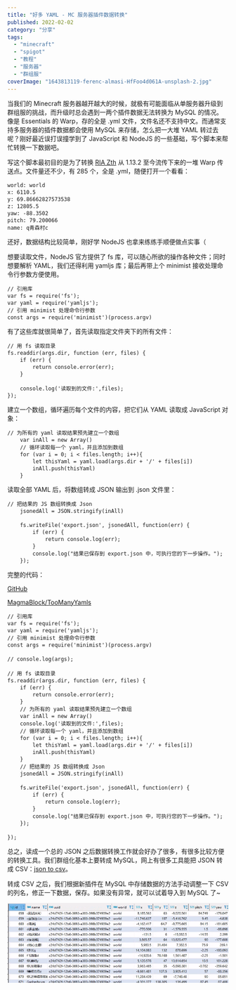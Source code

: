 ```yaml
---
title: "好多 YAML - MC 服务器插件数据转换"
published: 2022-02-02
category: "分享"
tags:
  - "minecraft"
  - "spigot"
  - "教程"
  - "服务器"
  - "群组服"
coverImage: "1643813119-ferenc-almasi-HfFoo4d061A-unsplash-2.jpg"
---
```


当我们的 Minecraft 服务器越开越大的时候，就极有可能面临从单服务器升级到群组服的挑战，而升级时总会遇到一两个插件数据无法转换为 MySQL 的情况。像是 Essentials 的 Warp，存的全是 .yml 文件，文件名还不支持中文。而通常支持多服务器的插件数据都会使用 MySQL 来存储，怎么把一大堆 YAML 转过去呢？刚好最近误打误撞学到了 JavaScript 和 NodeJS 的一些基础，写个脚本来帮忙转换一下数据吧。

写这个脚本最初目的是为了转换 [RIA Zth](http://ria.red) 从 1.13.2 至今流传下来的一堆 Warp 传送点。文件量还不少，有 285 个，全是 .yml，随便打开一个看看：

```
world: world
x: 6110.5
y: 69.86662827573538
z: 12805.5
yaw: -88.3502
pitch: 79.200066
name: q青森村c
```

还好，数据结构比较简单，刚好学 NodeJS 也拿来练练手顺便做点实事（

想要读取文件，NodeJS 官方提供了 fs 库，可以随心所欲的操作各种文件；同时想要解析 YAML，我们还得利用 yamljs 库；最后再带上个 minimist 接收处理命令行参数方便使用。

```
// 引用库
var fs = require('fs');
var yaml = require('yamljs');
// 引用 minimist 处理命令行参数
const args = require('minimist')(process.argv)
```

有了这些库就很简单了，首先读取指定文件夹下的所有文件：

```
// 用 fs 读取目录
fs.readdir(args.dir, function (err, files) {
    if (err) {
        return console.error(err);
    }

    console.log('读取到的文件:',files);
});
```

建立一个数组，循环遍历每个文件的内容，把它们从 YAML 读取成 JavaScript 对象：

```
// 为所有的 yaml 读取结果预先建立一个数组
    var inAll = new Array()
    // 循环读取每一个 yaml，并且添加到数组
    for (var i = 0; i < files.length; i++){
        let thisYaml = yaml.load(args.dir + '/' + files[i])
        inAll.push(thisYaml)
    }
```

读取全部 YAML 后，将数组转成 JSON 输出到 .json 文件里：

```
// 把结果的 JS 数组转换成 Json
    jsonedAll = JSON.stringify(inAll)

    fs.writeFile('export.json', jsonedAll, function(err) {
        if (err) {
            return console.log(err);
        }
        console.log("结果已保存到 export.json 中，可执行您的下一步操作。");
    });
```

完整的代码：

[GitHub](https://github.com/ "Github")

[MagmaBlock/TooManyYamls](https://github.com/MagmaBlock/TooManyYamls)

```
// 引用库
var fs = require('fs');
var yaml = require('yamljs');
// 引用 minimist 处理命令行参数
const args = require('minimist')(process.argv)

// console.log(args);

// 用 fs 读取目录
fs.readdir(args.dir, function (err, files) {
    if (err) {
        return console.error(err);
    }
    // 为所有的 yaml 读取结果预先建立一个数组
    var inAll = new Array()
    console.log('读取到的文件:',files);
    // 循环读取每一个 yaml，并且添加到数组
    for (var i = 0; i < files.length; i++){
        let thisYaml = yaml.load(args.dir + '/' + files[i])
        inAll.push(thisYaml)
    }
    // 把结果的 JS 数组转换成 Json
    jsonedAll = JSON.stringify(inAll)

    fs.writeFile('export.json', jsonedAll, function(err) {
        if (err) {
            return console.log(err);
        }
        console.log("结果已保存到 export.json 中，可执行您的下一步操作。");
    });

});
```

总之，读成一个总的 JSON 之后数据转换工作就会好办了很多，有很多比较方便的转换工具。我们群组化基本上要转成 MySQL，网上有很多工具能把 JSON 转成 CSV：[json to csv](https://www.bing.com/search?q=json+to+csv)。

转成 CSV 之后，我们根据新插件在 MySQL 中存储数据的方法手动调整一下 CSV 的列名，修正一下数据，保存。如果没有异常，就可以试着导入到 MySQL 了~

![](images/1643812604-image.png)
